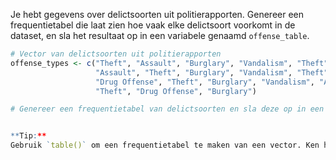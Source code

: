 Je hebt gegevens over delictsoorten uit politierapporten. Genereer een frequentietabel die laat zien hoe vaak elke delictsoort voorkomt in de dataset, en sla het resultaat op in een variabele genaamd `offense_table`.

```R
# Vector van delictsoorten uit politierapporten
offense_types <- c("Theft", "Assault", "Burglary", "Vandalism", "Theft", "Theft", 
                   "Assault", "Theft", "Burglary", "Vandalism", "Theft", "Assault", 
                   "Drug Offense", "Theft", "Burglary", "Vandalism", "Assault", 
                   "Theft", "Drug Offense", "Burglary")

# Genereer een frequentietabel van delictsoorten en sla deze op in een variabele genaamd 'offense_table'


**Tip:**  
Gebruik `table()` om een frequentietabel te maken van een vector. Ken het resultaat toe aan `offense_table`.
